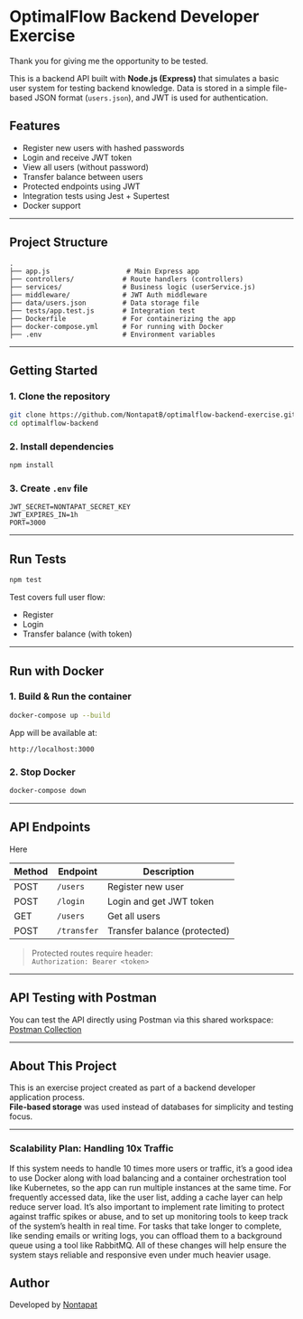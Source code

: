 # OptimalFlow Backend Developer Exercise

Thank you for giving me the opportunity to be tested.

This is a backend API built with **Node.js (Express)** that simulates a basic user system for testing backend knowledge. Data is stored in a simple file-based JSON format (`users.json`), and JWT is used for authentication.

## Features

- Register new users with hashed passwords
- Login and receive JWT token
- View all users (without password)
- Transfer balance between users
- Protected endpoints using JWT
- Integration tests using Jest + Supertest
- Docker support

---

## Project Structure

```
.
├── app.js                   # Main Express app
├── controllers/            # Route handlers (controllers)
├── services/               # Business logic (userService.js)
├── middleware/             # JWT Auth middleware
├── data/users.json         # Data storage file
├── tests/app.test.js       # Integration test
├── Dockerfile              # For containerizing the app
├── docker-compose.yml      # For running with Docker
├── .env                    # Environment variables
```

---

## Getting Started

### 1. Clone the repository
```bash
git clone https://github.com/NontapatB/optimalflow-backend-exercise.git
cd optimalflow-backend
```

### 2. Install dependencies
```bash
npm install
```

### 3. Create `.env` file
```env
JWT_SECRET=NONTAPAT_SECRET_KEY
JWT_EXPIRES_IN=1h
PORT=3000
```

---

## Run Tests

```bash
npm test
```

Test covers full user flow:
- Register
- Login
- Transfer balance (with token)

---

## Run with Docker

### 1. Build & Run the container
```bash
docker-compose up --build
```

App will be available at:  
```
http://localhost:3000
```

### 2. Stop Docker
```bash
docker-compose down
```

---

## API Endpoints

Here 

| Method | Endpoint       | Description                 |
|--------|----------------|-----------------------------|
| POST   | `/users`       | Register new user           |
| POST   | `/login`       | Login and get JWT token     |
| GET    | `/users`       | Get all users               |
| POST   | `/transfer`    | Transfer balance (protected)|

> Protected routes require header:  
> `Authorization: Bearer <token>`

---

## API Testing with Postman

You can test the API directly using Postman via this shared workspace:  
[Postman Collection](https://postman.co/workspace/My-Workspace~d0e5e58e-37a7-4314-899d-8a1a7bf0effe/collection/37369421-c752e999-7551-4131-8978-c6ceea96d704?action=share&creator=37369421)

---

## About This Project

This is an exercise project created as part of a backend developer application process.  
**File-based storage** was used instead of databases for simplicity and testing focus.

---

###  Scalability Plan: Handling 10x Traffic

If this system needs to handle 10 times more users or traffic, it’s a good idea to use Docker along with load balancing and a container orchestration tool like Kubernetes, so the app can run multiple instances at the same time. For frequently accessed data, like the user list, adding a cache layer can help reduce server load. It’s also important to implement rate limiting to protect against traffic spikes or abuse, and to set up monitoring tools to keep track of the system’s health in real time. For tasks that take longer to complete, like sending emails or writing logs, you can offload them to a background queue using a tool like RabbitMQ. All of these changes will help ensure the system stays reliable and responsive even under much heavier usage.

##  Author

Developed by [Nontapat](https://github.com/NontapatB)
